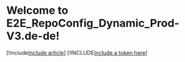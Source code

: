 # Welcome to E2E_RepoConfig_Dynamic_Prod-V3.de-de!
[!include[Include article](fallback/e2e_docsbranch_prod_dynamic/testArticle.md)]
[!INCLUDE[Include a token here](fallback/e2e_docsbranch_prod_dynamic/testToken.md)]

